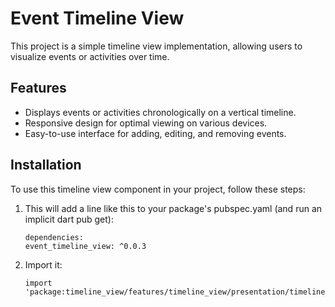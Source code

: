 # Event Timeline View

This project is a simple timeline view implementation, allowing users to visualize events or activities over time.

## Features

- Displays events or activities chronologically on a vertical timeline.
- Responsive design for optimal viewing on various devices.
- Easy-to-use interface for adding, editing, and removing events.

## Installation

To use this timeline view component in your project, follow these steps:

1. This will add a line like this to your package's pubspec.yaml (and run an implicit dart pub get):

    ```
   dependencies:
    event_timeline_view: ^0.0.3
    ```

2. Import it:

    ```
    import 'package:timeline_view/features/timeline_view/presentation/timeline_view_page.dart';
    ```